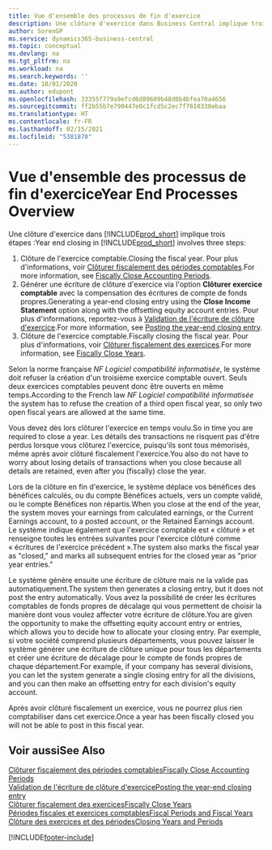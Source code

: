 ```yaml
---
title: Vue d'ensemble des processus de fin d'exercice
description: Une clôture d'exercice dans Business Central implique trois étapes.
author: SorenGP
ms.service: dynamics365-business-central
ms.topic: conceptual
ms.devlang: na
ms.tgt_pltfrm: na
ms.workload: na
ms.search.keywords: ''
ms.date: 10/01/2020
ms.author: edupont
ms.openlocfilehash: 33355f779a9efcd6d89609b48d0b4bfea70a4656
ms.sourcegitcommit: ff2b55b7e790447e0c1fcd5c2ec7f7610338ebaa
ms.translationtype: HT
ms.contentlocale: fr-FR
ms.lasthandoff: 02/15/2021
ms.locfileid: "5381870"
---
```

# <a name="year-end-processes-overview"></a><span data-ttu-id="65ec1-103">Vue d'ensemble des processus de fin d'exercice</span><span class="sxs-lookup"><span data-stu-id="65ec1-103">Year End Processes Overview</span></span>

<span data-ttu-id="65ec1-104">Une clôture d'exercice dans [!INCLUDE[prod_short](../../includes/prod_short.md)] implique trois étapes :</span><span class="sxs-lookup"><span data-stu-id="65ec1-104">Year end closing in [!INCLUDE[prod_short](../../includes/prod_short.md)] involves three steps:</span></span>  

1. <span data-ttu-id="65ec1-105">Clôture de l'exercice comptable.</span><span class="sxs-lookup"><span data-stu-id="65ec1-105">Closing the fiscal year.</span></span> <span data-ttu-id="65ec1-106">Pour plus d'informations, voir [Clôturer fiscalement des périodes comptables](how-to-fiscally-close-accounting-periods.md).</span><span class="sxs-lookup"><span data-stu-id="65ec1-106">For more information, see [Fiscally Close Accounting Periods](how-to-fiscally-close-accounting-periods.md).</span></span>  
2. <span data-ttu-id="65ec1-107">Générer une écriture de clôture d'exercice via l'option **Clôturer exercice comptable** avec la compensation des écritures de compte de fonds propres.</span><span class="sxs-lookup"><span data-stu-id="65ec1-107">Generating a year-end closing entry using the **Close Income Statement** option along with the offsetting equity account entries.</span></span> <span data-ttu-id="65ec1-108">Pour plus d'informations, reportez-vous à [Validation de l'écriture de clôture d'exercice](how-to-post-the-year-end-closing-entry.md).</span><span class="sxs-lookup"><span data-stu-id="65ec1-108">For more information, see [Posting the year-end closing entry](how-to-post-the-year-end-closing-entry.md).</span></span>  
3. <span data-ttu-id="65ec1-109">Clôture de l'exercice comptable.</span><span class="sxs-lookup"><span data-stu-id="65ec1-109">Fiscally closing the fiscal year.</span></span> <span data-ttu-id="65ec1-110">Pour plus d'informations, voir [Clôturer fiscalement des exercices](how-to-fiscally-close-years.md).</span><span class="sxs-lookup"><span data-stu-id="65ec1-110">For more information, see [Fiscally Close Years](how-to-fiscally-close-years.md).</span></span>  

<span data-ttu-id="65ec1-111">Selon la norme française *NF Logiciel compatibilité informatisée*, le système doit refuser la création d'un troisième exercice comptable ouvert. Seuls deux exercices comptables peuvent donc être ouverts en même temps.</span><span class="sxs-lookup"><span data-stu-id="65ec1-111">According to the French law *NF Logiciel compatibilité informatisée* the system has to refuse the creation of a third open fiscal year, so only two open fiscal years are allowed at the same time.</span></span>  

<span data-ttu-id="65ec1-112">Vous devez dès lors clôturer l'exercice en temps voulu.</span><span class="sxs-lookup"><span data-stu-id="65ec1-112">So in time you are required to close a year.</span></span> <span data-ttu-id="65ec1-113">Les détails des transactions ne risquent pas d'être perdus lorsque vous clôturez l'exercice, puisqu'ils sont tous mémorisés, même après avoir clôturé fiscalement l'exercice.</span><span class="sxs-lookup"><span data-stu-id="65ec1-113">You also do not have to worry about losing details of transactions when you close because all details are retained, even after you (fiscally) close the year.</span></span>  

<span data-ttu-id="65ec1-114">Lors de la clôture en fin d'exercice, le système déplace vos bénéfices des bénéfices calculés, ou du compte Bénéfices actuels, vers un compte validé, ou le compte Bénéfices non répartis.</span><span class="sxs-lookup"><span data-stu-id="65ec1-114">When you close at the end of the year, the system moves your earnings from calculated earnings, or the Current Earnings account, to a posted account, or the Retained Earnings account.</span></span> <span data-ttu-id="65ec1-115">Le système indique également que l'exercice comptable est « clôturé » et renseigne toutes les entrées suivantes pour l'exercice clôturé comme « écritures de l'exercice précédent ».</span><span class="sxs-lookup"><span data-stu-id="65ec1-115">The system also marks the fiscal year as "closed," and marks all subsequent entries for the closed year as "prior year entries."</span></span>  

<span data-ttu-id="65ec1-116">Le système génère ensuite une écriture de clôture mais ne la valide pas automatiquement.</span><span class="sxs-lookup"><span data-stu-id="65ec1-116">The system then generates a closing entry, but it does not post the entry automatically.</span></span> <span data-ttu-id="65ec1-117">Vous avez la possibilité de créer les écritures comptables de fonds propres de décalage qui vous permettent de choisir la manière dont vous voulez affecter votre écriture de clôture.</span><span class="sxs-lookup"><span data-stu-id="65ec1-117">You are given the opportunity to make the offsetting equity account entry or entries, which allows you to decide how to allocate your closing entry.</span></span> <span data-ttu-id="65ec1-118">Par exemple, si votre société comprend plusieurs départements, vous pouvez laisser le système générer une écriture de clôture unique pour tous les départements et créer une écriture de décalage pour le compte de fonds propres de chaque département.</span><span class="sxs-lookup"><span data-stu-id="65ec1-118">For example, if your company has several divisions, you can let the system generate a single closing entry for all the divisions, and you can then make an offsetting entry for each division's equity account.</span></span>  

<span data-ttu-id="65ec1-119">Après avoir clôturé fiscalement un exercice, vous ne pourrez plus rien comptabiliser dans cet exercice.</span><span class="sxs-lookup"><span data-stu-id="65ec1-119">Once a year has been fiscally closed you will not be able to post in this fiscal year.</span></span>  

## <a name="see-also"></a><span data-ttu-id="65ec1-120">Voir aussi</span><span class="sxs-lookup"><span data-stu-id="65ec1-120">See Also</span></span>

[<span data-ttu-id="65ec1-121">Clôturer fiscalement des périodes comptables</span><span class="sxs-lookup"><span data-stu-id="65ec1-121">Fiscally Close Accounting Periods</span></span>](how-to-fiscally-close-accounting-periods.md)  
[<span data-ttu-id="65ec1-122">Validation de l'écriture de clôture d'exercice</span><span class="sxs-lookup"><span data-stu-id="65ec1-122">Posting the year-end closing entry</span></span>](how-to-post-the-year-end-closing-entry.md)  
[<span data-ttu-id="65ec1-123">Clôturer fiscalement des exercices</span><span class="sxs-lookup"><span data-stu-id="65ec1-123">Fiscally Close Years</span></span>](how-to-fiscally-close-years.md)  
[<span data-ttu-id="65ec1-124">Périodes fiscales et exercices comptables</span><span class="sxs-lookup"><span data-stu-id="65ec1-124">Fiscal Periods and Fiscal Years</span></span>](fiscal-periods-and-fiscal-years.md)  
[<span data-ttu-id="65ec1-125">Clôture des exercices et des périodes</span><span class="sxs-lookup"><span data-stu-id="65ec1-125">Closing Years and Periods</span></span>](../../year-close-years-periods.md)  


[!INCLUDE[footer-include](../../includes/footer-banner.md)]